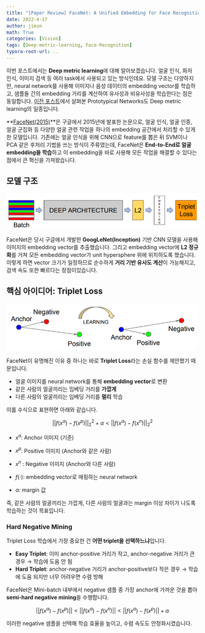 ```yaml
---
title: "[Paper Review] FaceNet: A Unified Embedding for Face Recognition and Clustering"
date: 2022-4-17
author: jieun
math: True
categories: [Vision]
tags: [Deep-metric-learning, Face-Recognition]
typora-root-url: ..
---
```


이번 포스트에서는 **Deep metric learning**에 대해 알아보겠습니다. 얼굴 인식, 화자 인식, 이미지 검색 등 여러 task에서 사용되고 있는 방식인데요. 모델 구조는 다양하지만, neural network를 사용해 이미지나 음성 데이터의 embedding vector를 학습하고, 샘플들 간의 embedding 거리를 계산하여 유사성과 비유사성을 학습한다는 점은 동일합니다. [이전 포스트](https://jieun121070.github.io/posts/Prototypical-Networks-for-Few-shot-Learning/)에서 살펴본 Prototypical Networks도 Deep metric learning의 일종입니다.

**[FaceNet(2015)](https://arxiv.org/abs/1503.03832)**은 구글에서 2015년에 발표한 논문으로, 얼굴 인식, 얼굴 인증, 얼굴 군집화 등 다양한 얼굴 관련 작업을 하나의 embedding 공간에서 처리할 수 있게 한 모델입니다. 기존에는 얼굴 인식을 위해 CNN으로 feature를 뽑은 뒤 SVM이나 PCA 같은 후처리 기법을 쓰는 방식이 주류였는데, FaceNet은 **End-to-End로 얼굴 embedding을 학습**하고 이 embedding을 바로 사용해 모든 작업을 해결할 수 있다는 점에서 큰 혁신을 가져왔습니다.

## 모델 구조

![구조](/assets/img/meta/facenet.png)

FaceNet은 당시 구글에서 개발한 **GoogLeNet(Inception)** 기반 CNN 모델을 사용해 이미지의 embedding vector를 추출했습니다. 그리고 embedding vector에 **L2 정규화**를 거쳐 모든 embedding vector가 unit hypersphere 위에 위치하도록 했습니다. 이렇게 하면 vector 크기가 일정하므로 순수하게 **거리 기반 유사도 계산**이 가능해지고, 검색 속도 또한 빠르다는 장점이있습니다.

## 핵심 아이디어: Triplet Loss

![구조](/assets/img/meta/tripletloss.png)

FaceNet이 유명해진 이유 중 하나는 바로 **Triplet Loss**라는 손실 함수를 제안했기 때문입니다.

- 얼굴 이미지를 neural network를 통해 **embedding vector**로 변환
- 같은 사람의 얼굴끼리는 임베딩 거리를 **가깝게**
- 다른 사람의 얼굴끼리는 임베딩 거리를 **멀리** 학습

이를 수식으로 표현하면 아래와 같습니다.

$$||f(x^a)−f(x^p)||_2^2+\alpha<||f(x^a)−f(x^n)||_2^2$$

- $x^a$: Anchor 이미지 (기준)

- $x^p$: Positive 이미지 (Anchor와 같은 사람)
- $x^n$ : Negative 이미지 (Anchor와 다른 사람)
- $f(\cdot)$: embedding vector로 매핑하는 neural network
- $\alpha$: margin 값

즉, 같은 사람의 얼굴끼리는 가깝게, 다른 사람의 얼굴과는 margin 이상 차이가 나도록 학습하는 것이 목표입니다.

### Hard Negative Mining

Triplet Loss 학습에서 가장 중요한 건 **어떤 triplet을 선택하느냐**입니다.

- **Easy Triplet**: 이미 anchor-positive 거리가 작고, anchor-negative 거리가 큰 경우 → 학습에 도움 안 됨
- **Hard Triplet**: anchor-negative 거리가 anchor-positive보다 작은 경우 → 학습에 도움 되지만 너무 어려우면 수렴 방해

FaceNet은 Mini-batch 내부에서 negative 샘플 중 가장 anchor에 가까운 것을 뽑아 **semi-hard negative mining**을 수행합니다.

$$||f(x^a)−f(x^p)||<||f(x^a)−f(x^n)|| < ||f(x^a)−f(x^p)||+\alpha$$

이러한 negative 샘플을 선택해 학습 효율을 높이고, 수렴 속도도 안정화시켰습니다.